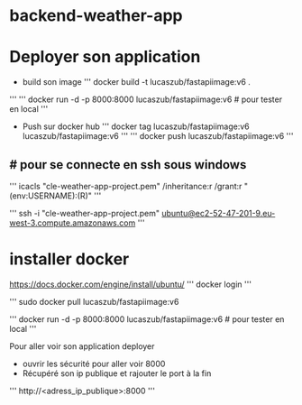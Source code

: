 # backend-weather-app


# Deployer son application 

- build son image
'''
docker build -t lucaszub/fastapiimage:v6 .

'''
'''
docker run -d -p 8000:8000 lucaszub/fastapiimage:v6 # pour tester en local
'''
- Push sur docker hub 
'''
docker tag lucaszub/fastapiimage:v6 lucaszub/fastapiimage:v6
'''
'''
docker push lucaszub/fastapiimage:v6
'''

## # pour se connecte en ssh sous windows 
'''
icacls "cle-weather-app-project.pem" /inheritance:r /grant:r "$($env:USERNAME):(R)"
'''

'''
ssh -i "cle-weather-app-project.pem" ubuntu@ec2-52-47-201-9.eu-west-3.compute.amazonaws.com
'''

# installer docker 
https://docs.docker.com/engine/install/ubuntu/
'''
docker login
'''

'''
sudo docker pull lucaszub/fastapiimage:v6

'''
docker run -d -p 8000:8000 lucaszub/fastapiimage:v6 # pour tester en local
'''

Pour aller voir son application deployer

- ouvrir les sécurité pour aller voir 8000
- Récupéré son ip publique et rajouter le port à la fin

'''
http://<adress_ip_publique>:8000
'''





